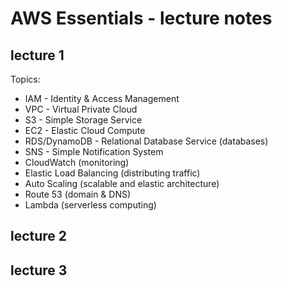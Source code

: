 # AWS Essentials - lecture notes

## lecture 1

Topics:
- IAM - Identity & Access Management
-	VPC - Virtual Private Cloud
-	S3 - Simple Storage Service
-	EC2 - Elastic Cloud Compute
-	RDS/DynamoDB - Relational Database Service (databases)
- SNS - Simple Notification System
- CloudWatch (monitoring)
- Elastic Load Balancing (distributing traffic)
- Auto Scaling (scalable and elastic architecture)
- Route 53 (domain & DNS)
- Lambda (serverless computing)

## lecture 2

## lecture 3
